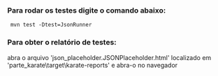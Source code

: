 ### Para rodar os testes digite o comando abaixo:
```
 mvn test -Dtest=JsonRunner
```
### Para obter o relatório de testes:
abra o arquivo 'json_placeholder.JSONPlaceholder.html' localizado em 'parte_karate\target\karate-reports' e abra-o no navegador